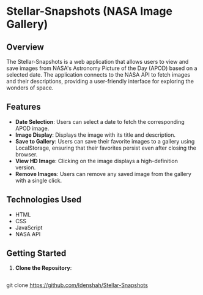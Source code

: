 # Stellar-Snapshots (NASA Image Gallery)

## Overview
The Stellar-Snapshots is a web application that allows users to view and save images from NASA's Astronomy Picture of the Day (APOD) based on a selected date. The application connects to the NASA API to fetch images and their descriptions, providing a user-friendly interface for exploring the wonders of space.

## Features
- **Date Selection**: Users can select a date to fetch the corresponding APOD image.
- **Image Display**: Displays the image with its title and description.
- **Save to Gallery**: Users can save their favorite images to a gallery using LocalStorage, ensuring that their favorites persist even after closing the browser.
- **View HD Image**: Clicking on the image displays a high-definition version.
- **Remove Images**: Users can remove any saved image from the gallery with a single click.

## Technologies Used
- HTML
- CSS
- JavaScript
- NASA API

## Getting Started
1. **Clone the Repository**:
   ```bash
 git clone https://github.com/Idenshah/Stellar-Snapshots
